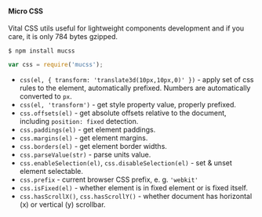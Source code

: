 #### Micro CSS

Vital CSS utils useful for lightweight components development and if you care, it is only 784 bytes gzipped.

```
$ npm install mucss
```

```js
var css = require('mucss');
```

* `css(el, { transform: 'translate3d(10px,10px,0)' })` - apply set of css rules to the element, automatically prefixed. Numbers are automatically converted to `px`.
* `css(el, 'transform')` - get style property value, properly prefixed.
* `css.offsets(el)` - get absolute offsets relative to the document, including `position: fixed` detection.
* `css.paddings(el)` - get element paddings.
* `css.margins(el)` - get element margins.
* `css.borders(el)` - get element border widths.
* `css.parseValue(str)` - parse units value.
* `css.enableSelection(el)`, `css.disableSelection(el)` - set & unset element selectable.
* `css.prefix` - current browser CSS prefix, e. g. `'webkit'`
* `css.isFixed(el)` - whether element is in fixed element or is fixed itself.
* `css.hasScrollX()`, `css.hasScrollY()` - whether document has horizontal (x) or vertical (y) scrollbar.
